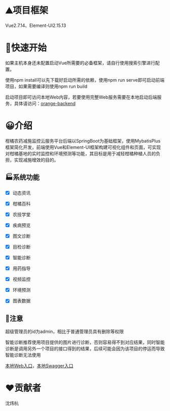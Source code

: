 # ⛰项目框架

Vue2.7.14、Element-UI2.15.13

# 🏃快速开始

如果主机本身还未配置启动Vue所需要的必备框架，请自行使用搜索引擎进行配置。

使用npm install可以先下载好启动所需的依赖，使用npm run serve即可启动前端项目，如果需要编译则使用npm run build

启动项目即可访问本地Web内容，若要使用完整Web服务需要在本地启动后端服务，具体请访问：[orange-backend](https://github.com/RolinFirelink/orange-backend)

# 😀介绍

柑橘农药减施监控云服务平台后端以SpringBoot为基础框架，使用MybatisPlus框架简化开发，前端使用Vue和Element-UI框架构建可视化组件和页面，可实现对柑橘基地的实时监控和环境预测等功能，其目标是用于减轻柑橘种植人员的负担，实现减施增效的目的。

## 🏭系统功能

- [x] 动态资讯

- [x] 柑橘百科
- [x] 农技学堂
- [x] 疾病预览
- [x] 图文诊断
- [x] 目检诊断

- [x] 智能诊断
- [x] 用药指导
- [x] 视频监控
- [x] 环境预测
- [x] 图表数据

## 🧱注意

超级管理员的id为admin，相比于普通管理员具有删除等权限

智能诊断推荐使用项目提供的图片进行诊断，否则容易得不到对应结果，同时智能诊断是调用另外一个项目的接口得到的结果，后续可能会因为该项目的停运而导致智能诊断无法使用

[本地Web入口](http://localhost:8805/#/login)，[本地Swagger入口](http://localhost:8804/swagger-ui.html#/)

# ❤️贡献者

沈炜杭





